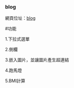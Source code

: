 ### blog
網頁位址：[blog](https://fairy042026.github.io/wd107b/exercise/%E6%9C%9F%E6%9C%AB%E5%B0%88%E6%A1%88/tf%E5%B0%8D%E7%85%A7%E7%89%88.html)

#功能

1.下拉式選單

2.側欄

3.嵌入圖片，並讓圖片產生超連結

4.跑馬燈

5.BMI計算
